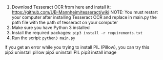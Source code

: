 1) Download Tesseract OCR from here and install it: https://github.com/UB-Mannheim/tesseract/wiki
NOTE: You must restart your computer after installing Tesseract OCR
and replace in main.py the path file with the path of tesseract on your computer
2) Make sure you have Python 3 installed
3) Install the required packages: `pip3 install -r requirements.txt`
4) Run the script: `python3 main.py`

If you get an error while you trying to install PIL (Pillow), you can try this
pip3 uninstall pillow
pip3 uninstall PIL
pip3 install image